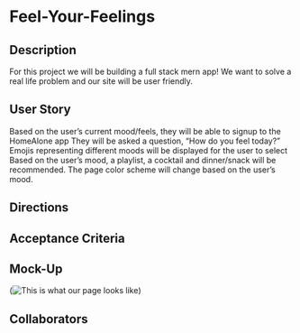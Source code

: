 # Feel-Your-Feelings

## Description
For this project we will be building a full stack mern app! We want to solve a real life problem and our site will be user friendly. 

## User Story
Based on the user’s current mood/feels, they will be able to signup to the HomeAlone app
They will be asked a question, “How do you feel today?”
Emojis representing different moods will be displayed for the user to select
Based on the user’s mood, a playlist, a cocktail and dinner/snack will be recommended. 
The page color scheme will change based on the user’s mood.

## Directions 

## Acceptance Criteria


## Mock-Up 
(![This is what our page looks like ](./Assets/main1.png))


## Collaborators 

